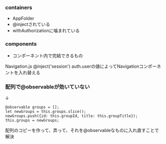 ### containers
* AppFolder
* @injectされている
* withAuthorizationに噛まれている

### components
* コンポーネント内で完結できるもの

Navigation.js @inject('session')
auth.userの値によってNavigationコンポーネントを入れ替える


### 配列で@observableが効いていない
↓
```
@observable groups = [];
let newGroups = this.groups.slice();
newGroups.push({id: this.groupId, title: this.groupTitle});
this.groups = newGroups;
```

配列のコピーを作って、弄って、それを@observableなものに入れ直すことで解決